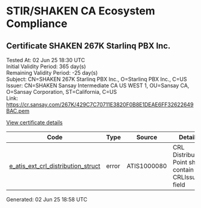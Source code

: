 # STIR/SHAKEN CA Ecosystem Compliance

## Certificate SHAKEN 267K Starlinq PBX Inc.

Tested At: 02 Jun 25 18:30 UTC\
Initial Validity Period: 365 day(s)\
Remaining Validity Period: -25 day(s)\
Subject: CN=SHAKEN 267K Starlinq PBX Inc., O=Starlinq PBX Inc., C=US\
Issuer: CN=SHAKEN Sansay Intermediate CA US WEST 1, OU=Sansay CA, O=Sansay Corporation, ST=California, C=US\
Link: https://cr.sansay.com/267K/429C7C70711E3820F0B8E1DEAE6FF32622649BAC.pem

[View certificate details](https://x509.io/?cert=MIICtDCCAlugAwIBAgIUQpx8cHEeOCDwuOHerm%2FzJiJkm6wwCgYIKoZIzj0EAwIwgYUxCzAJBgNVBAYTAlVTMRMwEQYDVQQIDApDYWxpZm9ybmlhMRswGQYDVQQKDBJTYW5zYXkgQ29ycG9yYXRpb24xEjAQBgNVBAsMCVNhbnNheSBDQTEwMC4GA1UEAwwnU0hBS0VOIFNhbnNheSBJbnRlcm1lZGlhdGUgQ0EgVVMgV0VTVCAxMB4XDTI0MDUwODE2NTEwOFoXDTI1MDUwODE2NTEwOFowUTELMAkGA1UEBhMCVVMxGjAYBgNVBAoMEVN0YXJsaW5xIFBCWCBJbmMuMSYwJAYDVQQDDB1TSEFLRU4gMjY3SyBTdGFybGlucSBQQlggSW5jLjBZMBMGByqGSM49AgEGCCqGSM49AwEHA0IABPJiaR8bFTiRCvNhk8orMwOjmf67wgURM%2BWo1itMsn9nstPnLX2RllqBxLztsWTmZmY%2FWHVpRAC7Nj9F40R63CujgdswgdgwFgYIKwYBBQUHARoECjAIoAYWBDI2N0swFwYDVR0gBBAwDjAMBgpghkgBhv8JAQEEMB0GA1UdDgQWBBRYlO8dkOlIWKIx1lBt4RnyNEGZ5zAfBgNVHSMEGDAWgBSs05P1Q0PMCr5FWBcTfZJ83MMBRjBHBgNVHR8EQDA%2BMDygOqA4hjZodHRwczovL2F1dGhlbnRpY2F0ZS1hcGkuaWNvbmVjdGl2LmNvbS9kb3dubG9hZC92MS9jcmwwDAYDVR0TAQH%2FBAIwADAOBgNVHQ8BAf8EBAMCB4AwCgYIKoZIzj0EAwIDRwAwRAIgLQJjZLD970JQto3WjnuZvEEmUPMookD%2B8VGaOpSEmMACIB6QpVvsrp6N%2FOxvljYW8aJugOAuYveV9JBZxb2w7jpv)

| Code | Type | Source | Details |
|------|------|--------|---------|
| [e_atis_ext_crl_distribution_struct](../../ISSUES/e_atis_ext_crl_distribution_struct/README.md) | error | ATIS1000080 | CRL Distribution Point shall contain a CRLIssuer field |


Generated: 02 Jun 25 18:58 UTC